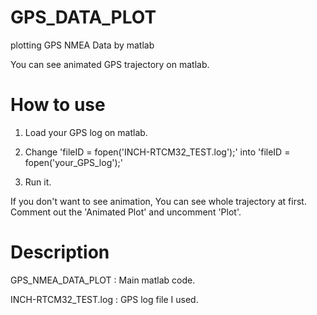 # GPS_DATA_PLOT
plotting GPS NMEA Data by matlab

You can see animated GPS trajectory on matlab.


# How to use

1. Load your GPS log on matlab.

2. Change 'fileID = fopen('INCH-RTCM32_TEST.log');' into 'fileID = fopen('your_GPS_log');'

3. Run it.

If you don't want to see animation, You can see whole trajectory at first. Comment out the 'Animated Plot' and uncomment 'Plot'.

# Description
GPS_NMEA_DATA_PLOT : Main matlab code.

INCH-RTCM32_TEST.log : GPS log file I used.
